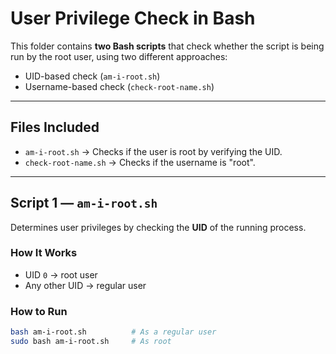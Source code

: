 # User Privilege Check in Bash

This folder contains **two Bash scripts** that check whether the script is being run by the root user, using two different approaches:

- UID-based check (`am-i-root.sh`)
- Username-based check (`check-root-name.sh`)

---

## Files Included

- `am-i-root.sh` → Checks if the user is root by verifying the UID.
- `check-root-name.sh` → Checks if the username is "root".

---

## Script 1 — `am-i-root.sh`

Determines user privileges by checking the **UID** of the running process.

### How It Works

- UID `0` → root user  
- Any other UID → regular user

### How to Run

```bash
bash am-i-root.sh          # As a regular user
sudo bash am-i-root.sh     # As root
